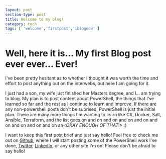 ```yaml
---
layout: post
section-type: post
title: Welcome to my blog!
category: tech
tags: [ 'welcome','firstpost','iblognow' ]
---
```


# Well, here it is... My first Blog post ever ever... Ever! 

I've been pretty hesitant as to whether I thought it was worth the time and effort to post anything out on the interwebs, but here I am going for it. 

I just had a son, my wife just finished her Masters degree, and I... am trying to blog. My plan is to post content about PowerShell, the things that I've learned so far and the rest as I continue to learn and improve. If there are any non-powershell posts don't be suprised, PowerShell is just the initial plan. There are many more things I'm wanting to learn like C#, Docker, Salt, Ansible, Terraform, and the list goes on and on and on and on and on and on and on and on and on an<*OKAY ENOUGH OF THAT*!> :)

I want to keep this first post brief and just say hello! Feel free to check me out on [Github]('https://github.com/matthewjdegarmo'), where I will start posting some of the PowerShell work I've done, [Twitter]('https://www.twitter.com/matthewjdegarmo'), [LinkedIn]('https://linkedin.com/in/matthewjdegarmo'), or any other site I'm on! Please don't be afraid to say hello!
